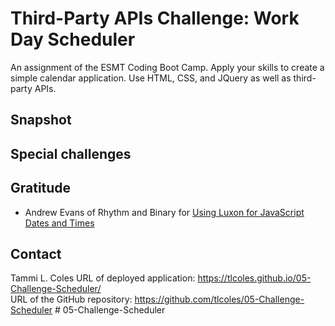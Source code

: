 # Third-Party APIs Challenge: Work Day Scheduler
An assignment of the ESMT Coding Boot Camp. Apply your skills to create a simple calendar application. Use HTML, CSS, and JQuery as well as third-party APIs.
## Snapshot

## Special challenges

## Gratitude
* Andrew Evans of Rhythm and Binary for [Using Luxon for JavaScript Dates and Times](https://youtu.be/zIRSdTKyPS4)
## Contact
Tammi L. Coles
URL of deployed application: https://tlcoles.github.io/05-Challenge-Scheduler/  
URL of the GitHub repository: https://github.com/tlcoles/05-Challenge-Scheduler  # 05-Challenge-Scheduler
